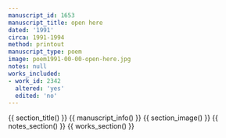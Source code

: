 ```yaml
---
manuscript_id: 1653
manuscript_title: open here
dated: '1991'
circa: 1991-1994
method: printout
manuscript_type: poem
image: poem1991-00-00-open-here.jpg
notes: null
works_included:
- work_id: 2342
  altered: 'yes'
  edited: 'no'
---
```


{{ section_title() }}
{{ manuscript_info() }}
{{ section_image() }}
{{ notes_section() }}
{{ works_section() }}
